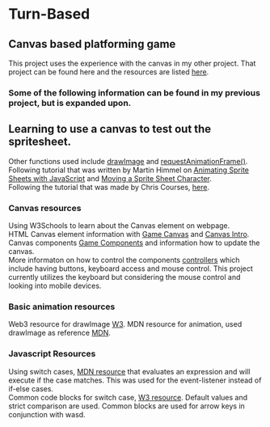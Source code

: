 # Turn-Based

## Canvas based platforming game
This project uses the experience with the canvas in my other project. That project can be found here and the resources are listed [here](https://github.com/jwong65/WebGame). <br />
 
### Some of the following information can be found in my previous project, but is expanded upon.
## Learning to use a canvas to test out the spritesheet.
Other functions used include [drawImage](https://developer.mozilla.org/en-US/docs/Web/API/CanvasRenderingContext2D/drawImage) and [requestAnimationFrame()](https://developer.mozilla.org/en-US/docs/Web/API/window/requestAnimationFrame).<br/>Following tutorial that was written by Martin Himmel on [Animating Sprite Sheets with JavaScript](https://dev.to/martyhimmel/animating-sprite-sheets-with-javascript-ag3) and [Moving a Sprite Sheet Character](https://dev.to/martyhimmel/moving-a-sprite-sheet-character-with-javascript-3adg). <br />
Following the tutorial that was made by Chris Courses, [here](https://chriscourses.com/courses/).

### Canvas resources
Using W3Schools to learn about the Canvas element on webpage. <br />
HTML Canvas element information with [Game Canvas](https://www.w3schools.com/graphics/game_canvas.asp) and [Canvas Intro](https://www.w3schools.com/graphics/canvas_intro.asp). <br />
Canvas components [Game Components](https://www.w3schools.com/graphics/game_components.asp) and information how to update the canvas. <br />
More informaton on how to control the components [controllers](https://www.w3schools.com/graphics/game_controllers.asp) which include having buttons, keyboard access and mouse control. This project currently utilizes the keyboard but considering the mouse control and looking into mobile devices.

### Basic animation resources
Web3 resource for drawImage [W3](https://www.w3schools.com/jsref/canvas_drawimage.asp).
MDN resource for animation, used drawImage as reference [MDN](https://developer.mozilla.org/en-US/docs/Web/API/Canvas_API/Tutorial/Basic_animations).

### Javascript Resources
Using switch cases, [MDN resource](https://developer.mozilla.org/en-US/docs/Web/JavaScript/Reference/Statements/switch) that evaluates an expression and will execute if the case matches. This was used for the event-listener instead of if-else cases. <br />
Common code blocks for switch case, [W3 resource](https://www.w3schools.com/js/js_switch.asp). Default values and strict comparison are used. Common blocks are used for arrow keys in conjunction with wasd.

